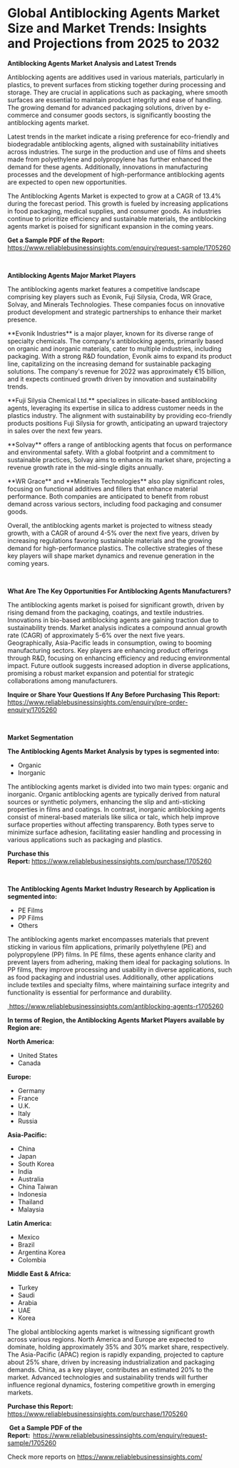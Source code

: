 <p><h1>Global Antiblocking Agents Market Size and Market Trends: Insights and Projections from 2025 to 2032</h1></p><p><strong>Antiblocking Agents Market Analysis and Latest Trends</strong></p>
<p><p>Antiblocking agents are additives used in various materials, particularly in plastics, to prevent surfaces from sticking together during processing and storage. They are crucial in applications such as packaging, where smooth surfaces are essential to maintain product integrity and ease of handling. The growing demand for advanced packaging solutions, driven by e-commerce and consumer goods sectors, is significantly boosting the antiblocking agents market.</p><p>Latest trends in the market indicate a rising preference for eco-friendly and biodegradable antiblocking agents, aligned with sustainability initiatives across industries. The surge in the production and use of films and sheets made from polyethylene and polypropylene has further enhanced the demand for these agents. Additionally, innovations in manufacturing processes and the development of high-performance antiblocking agents are expected to open new opportunities.</p><p>The Antiblocking Agents Market is expected to grow at a CAGR of 13.4% during the forecast period. This growth is fueled by increasing applications in food packaging, medical supplies, and consumer goods. As industries continue to prioritize efficiency and sustainable materials, the antiblocking agents market is poised for significant expansion in the coming years.</p></p>
<p><strong>Get a Sample PDF of the Report:&nbsp;</strong> <a href="https://www.reliablebusinessinsights.com/enquiry/request-sample/1705260?utm_campaign=84&utm_medium=2&utm_source=Github&utm_content=ia&utm_term=09012025&utm_id=antiblocking-agents">https://www.reliablebusinessinsights.com/enquiry/request-sample/1705260</a></p>
<p>&nbsp;</p>
<p><strong>Antiblocking Agents Major Market Players</strong></p>
<p><p>The antiblocking agents market features a competitive landscape comprising key players such as Evonik, Fuji Silysia, Croda, WR Grace, Solvay, and Minerals Technologies. These companies focus on innovative product development and strategic partnerships to enhance their market presence.</p><p>**Evonik Industries** is a major player, known for its diverse range of specialty chemicals. The company's antiblocking agents, primarily based on organic and inorganic materials, cater to multiple industries, including packaging. With a strong R&D foundation, Evonik aims to expand its product line, capitalizing on the increasing demand for sustainable packaging solutions. The company's revenue for 2022 was approximately €15 billion, and it expects continued growth driven by innovation and sustainability trends.</p><p>**Fuji Silysia Chemical Ltd.** specializes in silicate-based antiblocking agents, leveraging its expertise in silica to address customer needs in the plastics industry. The alignment with sustainability by providing eco-friendly products positions Fuji Silysia for growth, anticipating an upward trajectory in sales over the next few years.</p><p>**Solvay** offers a range of antiblocking agents that focus on performance and environmental safety. With a global footprint and a commitment to sustainable practices, Solvay aims to enhance its market share, projecting a revenue growth rate in the mid-single digits annually.</p><p>**WR Grace** and **Minerals Technologies** also play significant roles, focusing on functional additives and fillers that enhance material performance. Both companies are anticipated to benefit from robust demand across various sectors, including food packaging and consumer goods.</p><p>Overall, the antiblocking agents market is projected to witness steady growth, with a CAGR of around 4-5% over the next five years, driven by increasing regulations favoring sustainable materials and the growing demand for high-performance plastics. The collective strategies of these key players will shape market dynamics and revenue generation in the coming years.</p></p>
<p>&nbsp;</p>
<p><strong>What Are The Key Opportunities For Antiblocking Agents Manufacturers?</strong></p>
<p><p>The antiblocking agents market is poised for significant growth, driven by rising demand from the packaging, coatings, and textile industries. Innovations in bio-based antiblocking agents are gaining traction due to sustainability trends. Market analysis indicates a compound annual growth rate (CAGR) of approximately 5-6% over the next five years. Geographically, Asia-Pacific leads in consumption, owing to booming manufacturing sectors. Key players are enhancing product offerings through R&D, focusing on enhancing efficiency and reducing environmental impact. Future outlook suggests increased adoption in diverse applications, promising a robust market expansion and potential for strategic collaborations among manufacturers.</p></p>
<p><strong>Inquire or Share Your Questions If Any Before Purchasing This Report:</strong> <a href="https://www.reliablebusinessinsights.com/enquiry/pre-order-enquiry/1705260?utm_campaign=84&utm_medium=2&utm_source=Github&utm_content=ia&utm_term=09012025&utm_id=antiblocking-agents">https://www.reliablebusinessinsights.com/enquiry/pre-order-enquiry/1705260</a></p>
<p>&nbsp;</p>
<p><strong>Market Segmentation</strong></p>
<p><strong>The Antiblocking Agents Market Analysis by types is segmented into:</strong></p>
<p><ul><li>Organic</li><li>Inorganic</li></ul></p>
<p><p>The antiblocking agents market is divided into two main types: organic and inorganic. Organic antiblocking agents are typically derived from natural sources or synthetic polymers, enhancing the slip and anti-sticking properties in films and coatings. In contrast, inorganic antiblocking agents consist of mineral-based materials like silica or talc, which help improve surface properties without affecting transparency. Both types serve to minimize surface adhesion, facilitating easier handling and processing in various applications such as packaging and plastics.</p></p>
<p><strong>Purchase this Report:&nbsp;</strong><a href="https://www.reliablebusinessinsights.com/purchase/1705260?utm_campaign=84&utm_medium=2&utm_source=Github&utm_content=ia&utm_term=09012025&utm_id=antiblocking-agents">https://www.reliablebusinessinsights.com/purchase/1705260</a></p>
<p>&nbsp;</p>
<p><strong>The Antiblocking Agents Market Industry Research by Application is segmented into:</strong></p>
<p><ul><li>PE Films</li><li>PP Films</li><li>Others</li></ul></p>
<p><p>The antiblocking agents market encompasses materials that prevent sticking in various film applications, primarily polyethylene (PE) and polypropylene (PP) films. In PE films, these agents enhance clarity and prevent layers from adhering, making them ideal for packaging solutions. In PP films, they improve processing and usability in diverse applications, such as food packaging and industrial uses. Additionally, other applications include textiles and specialty films, where maintaining surface integrity and functionality is essential for performance and durability.</p></p>
<p><a href="https://www.reliablebusinessinsights.com/antiblocking-agents-r1705260?utm_campaign=84&utm_medium=2&utm_source=Github&utm_content=ia&utm_term=09012025&utm_id=antiblocking-agents">&nbsp;https://www.reliablebusinessinsights.com/antiblocking-agents-r1705260</a></p>
<p><strong>In terms of Region, the Antiblocking Agents Market Players available by Region are:</strong></p>
<p>
    <p> <strong> North America: </strong>
        <ul>
            <li>United States</li>
            <li>Canada</li>
        </ul>
        </p> 
    <p> <strong> Europe: </strong>
        <ul>
            <li>Germany</li>
            <li>France</li>
            <li>U.K.</li>
            <li>Italy</li>
            <li>Russia</li>
        </ul>
        </p> 
    <p> <strong> Asia-Pacific: </strong>
        <ul>
            <li>China</li>
            <li>Japan</li>
            <li>South Korea</li>
            <li>India</li>
            <li>Australia</li>
            <li>China Taiwan</li>
            <li>Indonesia</li>
            <li>Thailand</li>
            <li>Malaysia</li>
        </ul>
        </p> 
    <p> <strong> Latin America: </strong>
        <ul>
            <li>Mexico</li>
            <li>Brazil</li>
            <li>Argentina Korea</li>
            <li>Colombia</li>
        </ul>
        </p> 
    <p> <strong> Middle East & Africa: </strong>
        <ul>
            <li>Turkey</li>
            <li>Saudi</li>
            <li>Arabia</li>
            <li>UAE</li>
            <li>Korea</li>
        </ul>
    </p>
    </p>
<p><p>The global antiblocking agents market is witnessing significant growth across various regions. North America and Europe are expected to dominate, holding approximately 35% and 30% market share, respectively. The Asia-Pacific (APAC) region is rapidly expanding, projected to capture about 25% share, driven by increasing industrialization and packaging demands. China, as a key player, contributes an estimated 20% to the market. Advanced technologies and sustainability trends will further influence regional dynamics, fostering competitive growth in emerging markets.</p></p>
<p><strong>Purchase this Report: </strong><a href="https://www.reliablebusinessinsights.com/purchase/1705260?utm_campaign=84&utm_medium=2&utm_source=Github&utm_content=ia&utm_term=09012025&utm_id=antiblocking-agents">https://www.reliablebusinessinsights.com/purchase/1705260</a></p>
<p>&nbsp;<strong>Get a Sample PDF of the Report:&nbsp;&nbsp;</strong><a href="https://www.reliablebusinessinsights.com/enquiry/request-sample/1705260?utm_campaign=84&utm_medium=2&utm_source=Github&utm_content=ia&utm_term=09012025&utm_id=antiblocking-agents">https://www.reliablebusinessinsights.com/enquiry/request-sample/1705260</a></p>
<p><strong></strong></p>
<p>Check more reports on <a href="https://www.reliablebusinessinsights.com/?utm_campaign=84&utm_medium=2&utm_source=Github&utm_content=ia&utm_term=09012025&utm_id=antiblocking-agents">https://www.reliablebusinessinsights.com/</a></p>